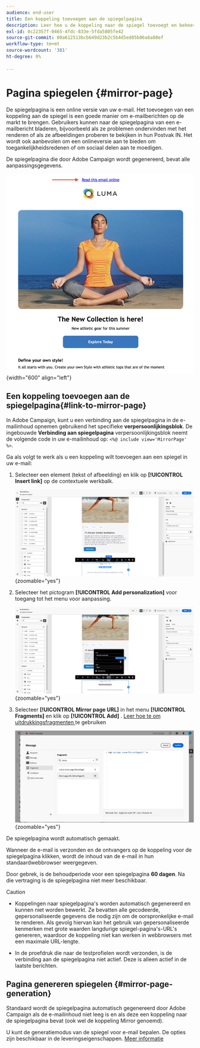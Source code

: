 ```yaml
---
audience: end-user
title: Een koppeling toevoegen aan de spiegelpagina
description: Leer hoe u de koppeling naar de spiegel toevoegt en beheert
exl-id: 0c22357f-0465-4fdc-833e-5fda5805fe42
source-git-commit: 00a612513bcb649d23b2c5b4d5ed05b06a6a80ef
workflow-type: tm+mt
source-wordcount: '381'
ht-degree: 0%

---
```


# Pagina spiegelen {#mirror-page}

De spiegelpagina is een online versie van uw e-mail. Het toevoegen van een koppeling aan de spiegel is een goede manier om e-mailberichten op de markt te brengen. Gebruikers kunnen naar de spiegelpagina van een e-mailbericht bladeren, bijvoorbeeld als ze problemen ondervinden met het renderen of als ze afbeeldingen proberen te bekijken in hun Postvak IN. Het wordt ook aanbevolen om een onlineversie aan te bieden om toegankelijkheidsredenen of om sociaal delen aan te moedigen.

De spiegelpagina die door Adobe Campaign wordt gegenereerd, bevat alle aanpassingsgegevens.

![ de steekproef van de spiegelverbinding ](assets/mirror-page-link.png){width="600" align="left"}

## Een koppeling toevoegen aan de spiegelpagina{#link-to-mirror-page}

In Adobe Campaign, kunt u een verbinding aan de spiegelpagina in de e-mailinhoud opnemen gebruikend het specifieke **verpersoonlijkingsblok**. De ingebouwde **Verbinding aan spiegelpagina** verpersoonlijkingsblok neemt de volgende code in uw e-mailinhoud op: `<%@ include view='MirrorPage' %>`.

Ga als volgt te werk als u een koppeling wilt toevoegen aan een spiegel in uw e-mail:

1. Selecteer een element (tekst of afbeelding) en klik op **[!UICONTROL Insert link]** op de contextuele werkbalk.

   ![](assets/message-tracking-mirror-page.png){zoomable="yes"}

1. Selecteer het pictogram **[!UICONTROL Add personalization]** voor toegang tot het menu voor aanpassing.

   ![](assets/message-tracking-mirror-page_2.png){zoomable="yes"}

1. Selecteer **[!UICONTROL Mirror page URL]** in het menu **[!UICONTROL Fragments]** en klik op **[!UICONTROL Add]** . [ Leer hoe te om uitdrukkingsfragmenten ](../content/use-expression-fragments.md) te gebruiken

   ![](assets/message-tracking-mirror-page_3.png){zoomable="yes"}

De spiegelpagina wordt automatisch gemaakt.

Wanneer de e-mail is verzonden en de ontvangers op de koppeling voor de spiegelpagina klikken, wordt de inhoud van de e-mail in hun standaardwebbrowser weergegeven.

Door gebrek, is de behoudperiode voor een spiegelpagina **60 dagen**. Na die vertraging is de spiegelpagina niet meer beschikbaar.

>[!CAUTION]
>
>* Koppelingen naar spiegelpagina&#39;s worden automatisch gegenereerd en kunnen niet worden bewerkt. Ze bevatten alle gecodeerde, gepersonaliseerde gegevens die nodig zijn om de oorspronkelijke e-mail te renderen. Als gevolg hiervan kan het gebruik van gepersonaliseerde kenmerken met grote waarden langdurige spiegel-pagina&#39;s-URL&#39;s genereren, waardoor de koppeling niet kan werken in webbrowsers met een maximale URL-lengte.
>
>* In de proefdruk die naar de testprofielen wordt verzonden, is de verbinding aan de spiegelpagina niet actief. Deze is alleen actief in de laatste berichten.


## Pagina genereren spiegelen {#mirror-page-generation}

Standaard wordt de spiegelpagina automatisch gegenereerd door Adobe Campaign als de e-mailinhoud niet leeg is en als deze een koppeling naar de spiegelpagina bevat (ook wel de koppeling Mirror genoemd).

U kunt de generatiemodus van de spiegel voor e-mail bepalen. De opties zijn beschikbaar in de leveringseigenschappen. [Meer informatie](../advanced-settings/delivery-settings.md#mirror)
